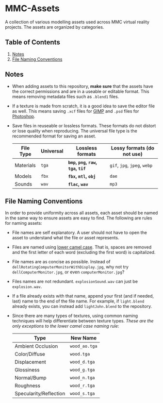 # MMC-Assets

A collection of various modelling assets used across MMC virtual reality projects. The assets are organized by categories.

## Table of Contents
1. [Notes](#notes)
2. [File Naming Conventions](#naming)

## Notes <a name="notes"></a>

- When adding assets to this repository, **make sure** that the assets have the correct permissions and are in a useable or editable format. This means removing metadata files such as `.blend1` files.

- If a texture is made from scratch, it is a good idea to save the editor file as well. This means saving `.xcf` files for [GIMP](https://www.gimp.org/) and `.psd` files for [Photoshop](https://www.adobe.com/products/photoshop).

- Save files in reuseable or lossless formats. These formats do not distort or lose quality when reproducing. The universal file type is the recommended format for saving an asset.

  File Type | Universal |  Lossless formats | Lossy formats (do not use)
  --- | --- | --- | ---
  Materials | `tga` | **`bmp`, `png`, `raw`, `tga`, `tif`** | `gif`, `jpg`, `jpeg`, `webp`
  Models | `fbx` | **`fbx`, `mtl`, `obj`** | `dae`
  Sounds | `wav` | **`flac`, `wav`** | `mp3`

## File Naming Conventions <a name="naming"></a>

In order to provide uniformity across all assets, each asset should be named in the same way to ensure assets are easy to find. The following are rules for naming assets:

- File names are self explanatory. A user should not have to open the asset to understand what the file or asset represents.
- Files are named using [lower camel case](https://en.wikipedia.org/wiki/Camel_case). That is, spaces are removed and the first letter of each word (excluding the first word) is capitalized.
- File names are as concise as possible. Instead of `dellRotatingComputerMonitorWithDisplay.jpg`, why not try `dellComputerMonitor.jpg`, or even `computerMonitor.jpg`?
- Files names are not redundant. `explosionSound.wav` can just be `explosion.wav`.
- If a file already exists with that name, append your first (and if needed, last) name to the end of the file name. For example, if `light.blend` already exists, you can instead add `lightJohn.blend` to the repository.
- Since there are many types of textures, using common naming techniques will help differentiate between texture types. _These are the only exceptions to the lower camel case naming rule_:

  Type | New Name
  --- | ---
  Ambient Occlusion | `wood_ao.tga`
  Color/Diffuse | `wood.tga`
  Displacement | `wood_d.tga`
  Glossiness | `wood_g.tga`
  Normal/Bump | `wood_n.tga`
  Roughness | `wood_r.tga`
  Specularity/Reflection | `wood_s.tga`
